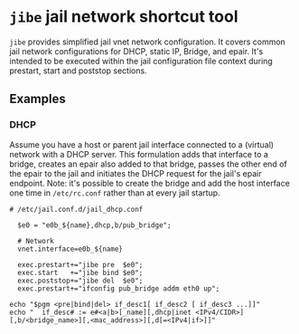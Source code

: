 # `jibe` jail network shortcut tool

`jibe` provides simplified jail vnet network configuration. It covers
common jail network configurations for DHCP, static IP, Bridge, and
epair. It's intended to be executed within the jail configuration file
context during prestart, start and poststop sections.

## Examples

### DHCP

Assume you have a host or parent jail interface connected to a
(virtual) network with a DHCP server. This formulation adds that
interface to a bridge, creates an epair also added to that bridge,
passes the other end of the epair to the jail and initiates the DHCP
request for the jail's epair endpoint. Note: it's possible to create
the bridge and add the host interface one time in `/etc/rc.conf`
rather than at every jail startup.

````
# /etc/jail.conf.d/jail_dhcp.conf

  $e0 = "e0b_${name},dhcp,b/pub_bridge";

  # Network
  vnet.interface=e0b_${name}

  exec.prestart+="jibe pre  $e0";
  exec.start   +="jibe bind $e0";
  exec.poststop+="jibe del  $e0";
  exec.prestart+="ifconfig pub_bridge addm eth0 up";
````



    echo "$pgm <pre|bind|del> if_desc1[ if_desc2 [ if_desc3 ...]]"                                                    
    echo "  if_desc# := e#<a|b>[_name][,dhcp|inet <IPv4/CIDR>][,b/<bridge_name>][,<mac_address>][,d[=<IPv4|if>]]"     
